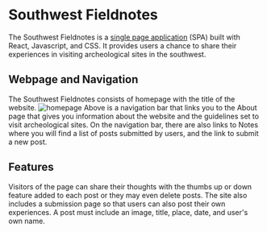 # Southwest Fieldnotes

The Southwest Fieldnotes is a [single page application](https://en.wikipedia.org/wiki/Single-page_application) (SPA) built with React, Javascript, and CSS. It provides users a chance to share their experiences in visiting archeological sites in the southwest.

## Webpage and Navigation

The Southwest Fieldnotes consists of homepage with the title of the website. 
![homepage](https://i.imgur.com/g6lwZl5.png)
Above is a navigation bar that links you to the About page that gives you information about the website and the guidelines set to visit archeological sites. On the navigation bar, there are also links to Notes where you will find a list of posts submitted by users, and the link to submit a new post. 

## Features

Visitors of the page can share their thoughts with the thumbs up or down feature added to each post or they may even delete posts. The site also includes a submission page so that users can also post their own experiences. A post must include an image, title, place, date, and user's own name.

